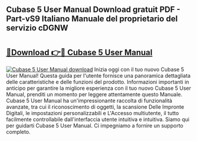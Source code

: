 ## Cubase 5 User Manual Download gratuit PDF - Part-vS9 Italiano Manuale del proprietario del servizio cDGNW

# <h2><a href="http://dfcx2io.blite.top/?on=Cubase+5+User+Manual">🔗Download 👉🔴 Cubase 5 User Manual</a></h2>

[![Cubase 5 User Manual download](https://i.imgur.com/lujVjoI.png)](http://dfcx2io.blite.top/?on=Cubase+5+User+Manual)
Inizia oggi con il tuo nuovo Cubase 5 User Manual! Questa guida per l'utente fornisce una panoramica dettagliata delle caratteristiche e delle funzioni del prodotto. Informazioni importanti in anticipo per garantire la migliore esperienza con il tuo nuovo Cubase 5 User Manual, prenditi un momento per leggere attentamente questo Manuale. Cubase 5 User Manual ha un'impressionante raccolta di funzionalità avanzate, tra cui il riconoscimento di oggetti, la scansione Delle Impronte Digitali, le impostazioni personalizzabili e L'Accesso multiutente, il tutto facilmente controllabile dall'interfaccia utente intuitiva e intuitiva. Siamo qui per guidarti Cubase 5 User Manual. Ci impegniamo a fornire un supporto completo.
